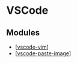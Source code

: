 # VSCode

Modules
---

- [[vscode-vim]]
- [[vscode-paste-image]]

[//begin]: # "Autogenerated link references for markdown compatibility"
[vscode-vim]: vscode-vim/vscode-vim.md "VSCode Vim"
[vscode-paste-image]: vscode-paste-image.md "VSCode Paste Image"
[//end]: # "Autogenerated link references"